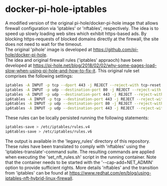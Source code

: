 # docker-pi-hole-iptables
A modified version of the original pi-hole/docker-pi-hole image that allows firewall configuration via 'iptables' or 'nftables', respectively. The idea is to speed up slowly loading web sites which exhibit https-based ads. By blocking https-requests of blocked domains directly at the firewall, the site does not need to wait for the timeout. <br>
The original 'pihole' image is developed at <https://github.com/pi-hole/docker-pi-hole>.<br>
The idea and original firewall rules ('iptables' appraoch) have been developed at <https://pi-hole.net/blog/2018/02/02/why-some-pages-load-slow-when-using-pi-hole-and-how-to-fix-it>. This original rule set comprises the following settings:
```bash
iptables -A INPUT -p tcp --dport 443 -j REJECT --reject-with tcp-reset
iptables -A INPUT -p udp --destination-port 80 -j REJECT --reject-with icmp-port-unreachable
iptables -A INPUT -p udp --destination-port 443 -j REJECT --reject-with icmp-port-unreachable
ip6tables -A INPUT -p tcp --destination-port 443 -j REJECT --reject-with tcp-reset
ip6tables -A INPUT -p udp --destination-port 80 -j REJECT --reject-with icmp6-port-unreachable
ip6tables -A INPUT -p udp --destination-port 443 -j REJECT --reject-with icmp6-port-unreachable
```
These rules can be locally persisted running the following statements:
```bash
iptables-save > /etc/iptables/rules.v4
ip6tables-save > /etc/iptables/rules.v6
```
The output is available in the 'legavy_rules' directory of this repository.
These rules have been translated to comply with 'nftables' using the 'iptables-translate'-command suite. The resulting commands are applied when executing the 'set_nft_rules.sh' script in the running container. Note that the container needs to be started with the '--cap-add=NET_ADMIN' option to provide sufficient rights. More details 'nftables' and the transition from 'iptables' can be found at <https://www.redhat.com/en/blog/using-iptables-nft-hybrid-linux-firewall>.<br>
